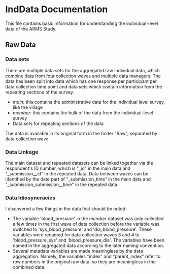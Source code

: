# IndData Documentation

This file contains basic information for understanding the individual-level data of the ARMS Study.

## Raw Data

### Data sets
There are multiple data sets for the aggregated raw individual data, which combine data from four collection waves and multiple data managers. The data has been split into data which has one response per participant per data collection time point and data sets which contain information from the repeating sections of the survey.

* _main_: this contains the administrative data for the individual level survey, like the village
* _member_: this contains the bulk of the data from the individual-level survey
* Data sets for repeating sections of the data

The data is available in its original form in the folder "Raw", separated by data collection wave.

### Data Linkage
The main dataset and repeated datasets can be linked together via the respondent's ID number, which is "_id" in the main data and "_submission__id" in the repeated data. Data between waves can be identified by the date part of "_submission_time" in the main data and "_submission_submission__time" in the repeated data.

### Data Idiosyncracies
I discovered a few things in the data that should be noted:
* The variable 'blood_pressure' in the _member_ dataset was only collected a few times in the first wave of data collection before the variable was switched to 'sys_blood_pressure' and 'dia_blood_pressure'. These variables were renamed for data collection waves 3 and 4 to 'blood_pressure_sys' and 'blood_pressure_dia'. The variables have been named in the aggregated data according to the later naming convention.
* Several metadata variables are made meaningless by the data aggregation. Namely, the variables "index" and "parent_index" refer to row numbers in the original raw data, so they are meaningless in the combined data.
